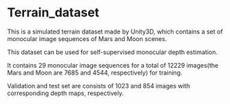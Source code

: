 # Terrain_dataset
This is a simulated terrain dataset made by Unity3D, which contains a set of monocular image sequences of Mars and Moon scenes. 

This dataset can be used for self-supervised monocular depth estimation.

It contains 29 monocular image sequences for a total of 12229 images(the Mars and Moon are 7685 and 4544, respectively) for training.

Validation and test set are consists of 1023 and 854 images with corresponding depth maps, respectively.

